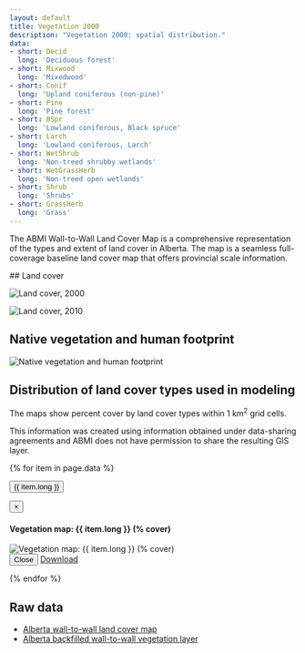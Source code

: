 ```yaml
---
layout: default
title: Vegetation 2000
description: "Vegetation 2000: spatial distribution."
data:
- short: Decid
  long: 'Deciduous forest'
- short: Mixwood
  long: 'Mixedwood'
- short: Conif
  long: 'Upland coniferous (non-pine)'
- short: Pine
  long: 'Pine forest'
- short: BSpr
  long: 'Lowland coniferous, Black spruce'
- short: Larch
  long: 'Lowland coniferous, Larch'
- short: WetShrub
  long: 'Non-treed shrubby wetlands'
- short: WetGrassHerb
  long: 'Non-treed open wetlands'
- short: Shrub
  long: 'Shrubs'
- short: GrassHerb
  long: 'Grass'
---
```


The ABMI Wall-to-Wall Land Cover Map is a comprehensive representation of the types and extent of land cover in Alberta. The map is a seamless full-coverage baseline land cover map that offers provincial scale information.

<div class="row">
## Land cover

  <div class="col-6 col-sm-6 col-lg-6">
  <p><img src="{{ site.contents }}/geospatial/vegetation/ABMIw2wLCV2000v2_web_LARGE.jpg" class="img-responsive" alt="Land cover, 2000"/></p>
  </div>

  <div class="col-6 col-sm-6 col-lg-6">
  <p><img src="{{ site.contents }}/geospatial/vegetation/ABMIw2wLCV2010v10_LD_LARGE.jpg" class="img-responsive" alt="Land cover, 2010"/></p>
  </div>
</div>

<div class="row">
<h2>Native vegetation and human footprint</h2>
  <div class="col-6 col-sm-6 col-lg-6">
  <p><img src="{{ site.contents }}/geospatial/vegetation/VegMap_in_AB_with_Legend3.jpg" class="img-responsive" alt="Native vegetation and human footprint"/></p>
  </div>
</div>

## Distribution of land cover types used in modeling

The maps show percent cover by land cover types within 1 km<sup>2</sup> grid cells.

This information was created using information obtained under data-sharing agreements and ABMI does not have permission to share the resulting GIS layer.

{% for item in page.data %}

<button type="button" class="btn btn-primary" data-toggle="modal" data-target="#modal-{{ item.short }}">{{ item.long }}</button>

<div class="modal fade" id="modal-{{ item.short }}" tabindex="-1" role="dialog" aria-labelledby="modal-{{ item.short }}-label">
  <div class="modal-dialog" role="document">
    <div class="modal-content">
      <div class="modal-header">
        <button type="button" class="close" data-dismiss="modal" aria-label="Close"><span aria-hidden="true">&times;</span></button>
        <h4 class="modal-title" id="modal-lichens-label">Vegetation map: {{ item.long }} (% cover)</h4>
      </div>
      <div class="modal-body">
        <img src="{{ site.contents }}/geospatial/vegetation/{{ item.short }}.png" class="img-responsive" alt="Vegetation map: {{ item.long }} (% cover)"/>
      </div>
      <div class="modal-footer">
        <button type="button" class="btn btn-default" data-dismiss="modal">Close</button>
        <a class="btn btn-primary" href="http://abmi.ca/home/data/gis-data/land-cover-download.html?scroll=true" target="_blank">Download <i class="fa fa-external-link-square"></i></a>
      </div>
    </div>
  </div>
</div>

{% endfor %}

## Raw data

* [Alberta wall-to-wall land cover map](http://abmi.ca/home/data/gis-data/land-cover-download.html?scroll=true)
* [Alberta backfilled wall-to-wall vegetation layer](http://abmi.ca/home/publications/251-300/259.html?mode=detail&documenttype=Protocols)

